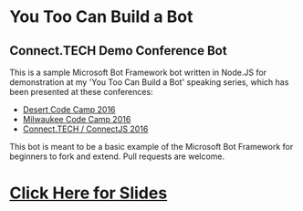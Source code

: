 # You Too Can Build a Bot
## Connect.TECH Demo Conference Bot

This is a sample Microsoft Bot Framework bot written in Node.JS for demonstration at my 'You Too Can Build a Bot' speaking series, which has been presented at these conferences:

* [Desert Code Camp 2016](http://oct2016.desertcodecamp.com/session/1300 "Conference Site")
* [Milwaukee Code Camp 2016](http://milwaukeecodecamp.com/ "Conference Site")
* [Connect.TECH / ConnectJS 2016](http://connect.tech/ "Conference Site")

This bot is meant to be a basic example of the Microsoft Bot Framework for beginners to fork and extend. Pull requests are welcome.

# [Click Here for Slides](https://docs.google.com/presentation/d/14Dc_C8S7-MupYwKwX_8wE8wqJwtTiwvmRqRK-P0sGlA/edit?usp=sharing "Slides")
